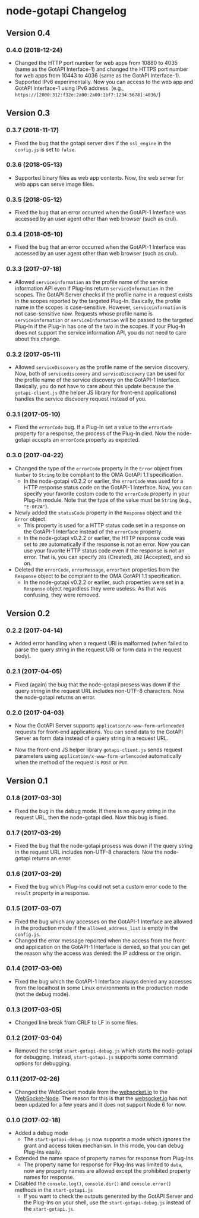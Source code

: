 node-gotapi Changelog
======================

## Version 0.4

### 0.4.0 (2018-12-24)

- Changed the HTTP port number for web apps from 10880 to 4035 (same as the GotAPI Interface-1) and changed the HTTPS port number for web apps from 10443 to 4036 (same as the GotAPI Interface-1).
- Supported IPv6 experimentally. Now you can access to the web app and GotAPI Interface-1 using IPv6 address. (e.g., `https://[2000:312:f32e:2a00:2a00:1bf7:1234:5678]:4036/`)

## Version 0.3

### 0.3.7 (2018-11-17)

- Fixed the bug that the gotapi server dies if the `ssl_engine` in the `config.js` is set to `false`.

### 0.3.6 (2018-05-13)

- Supported binary files as web app contents. Now, the web server for web apps can serve image files.

### 0.3.5 (2018-05-12)

- Fixed the bug that an error occurred when the GotAPI-1 Interface was accessed by an user agent other than web browser (such as crul).

### 0.3.4 (2018-05-10)

- Fixed the bug that an error occurred when the GotAPI-1 Interface was accessed by an user agent other than web browser (such as crul).

### 0.3.3 (2017-07-18)

- Allowed `serviceinformation` as the profile name of the service information API even if Plug-Ins return `serviceInformation` in the scopes. The GotAPI Server checks if the profile name in a request exists in the scopes reported by the targeted Plug-In. Basically, the profile name in the scopes is case-sensitive. However, `serviceinformation` is not case-sensitive now. Requests whose profile name is `serviceinformation` or `serviceInformation` will be passed to the targeted Plug-In if the Plug-In has one of the two in the scopes. If your Plug-In does not support the service information API, you do not need to care about this change.

### 0.3.2 (2017-05-11)

- Allowed `serviceDiscovery` as the profile name of the service discovery. Now, both of `servicediscovery` and `serviceDiscovery` can be used for the profile name of the service discovery on the GotAPI-1 Interface. Basically, you do not have to care about this update because the `gotapi-client.js` (the helper JS library for front-end applications) handles the service discvoery request instead of you.

### 0.3.1 (2017-05-10)

- Fixed the `errorCode` bug. If a Plug-In set a value to the `errorCode` property for a response, the process of the Plug-In died. Now the node-gotapi accepts an `errorCode` property as expected.

### 0.3.0 (2017-04-22)

- Changed the type of the `errorCode` property in the `Error` object from `Number` to `String` to be compliant to the OMA GotAPI 1.1 specification.
  - In the node-gotapi v0.2.2 or earlier, the `errorCode` was used for a HTTP response status code on the GotAPI-1 Interface. Now, you can specify your favorite costom code to the `errorCode` property in your Plug-In module. Note that the type of the value must be `String` (e.g., `"E-0F2A"`).
- Newly added the `statusCode` property in the `Response` object and the `Error` object.
  - This property is used for a HTTP status code set in a response on the GotAPI-1 Interface instead of the `errorCode` property.
  - In the node-gotapi v0.2.2 or earlier, the HTTP response code was set to `200` automatically if the response is not an error. Now you can use your favorite HTTP status code even if the response is not an error. That is, you can specify `201` (Created), `202` (Accepted), and so on.
- Deleted the `errorCode`, `errorMessage`, `errorText` properties from the `Response` object to be compliant to the OMA GotAPI 1.1 specification.
  - In the node-gotapi v0.2.2 or earlier, such properties were set in a `Response` object regardless they were useless. As that was confusing, they were removed.

## Version 0.2

### 0.2.2 (2017-04-14)

- Added error handling when a request URI is malformed (when failed to parse the query string in the request URI or form data in the request body).


### 0.2.1 (2017-04-05)

- Fixed (again) the bug that the node-gotapi prosess was down if the query string in the request URL includes non-UTF-8 characters. Now the node-gotapi returns an error.

### 0.2.0 (2017-04-03)

- Now the GotAPI Server supports `application/x-www-form-urlencoded` requests for front-end applications. You can send data to the GotAPI Server as form data instead of a query string in a request URL.

- Now the front-end JS helper library `gotapi-client.js` sends request parameters using `application/x-www-form-urlencoded` automatically when the method of the request is `POST` or `PUT`.

## Version 0.1

### 0.1.8 (2017-03-30)

- Fixed the bug in the debug mode. If there is no query string in the request URL, then the node-gotapi died. Now this bug is fixed.

### 0.1.7 (2017-03-29)

- Fixed the bug that the node-gotapi prosess was down if the query string in the request URL includes non-UTF-8 characters. Now the node-gotapi returns an error.

### 0.1.6 (2017-03-29)

- Fixed the bug which Plug-Ins could not set a custom error code to the `result` property in a response.

### 0.1.5 (2017-03-07)

- Fixed the bug which any accesses on the GotAPI-1 Interface are allowed in the production mode if the `allowed_address_list` is empty in the `config.js`.
- Changed the error message reported when the access from the front-end application on the GotAPI-1 Interface is denied, so that you can get the reason why the access was denied: the IP address or the origin.

### 0.1.4 (2017-03-06)

- Fixed the bug which the GotAPI-1 Interface always denied any accesses from the localhost in some Linux environments in the production mode (not the debug mode).

### 0.1.3 (2017-03-05)

- Changed line break from CRLF to LF in some files.

### 0.1.2 (2017-03-04)

- Removed the script `start-gotapi-debug.js` which starts the node-gotapi for debugging. Instead, `start-gotapi.js` supports some command options for debugging.

### 0.1.1 (2017-02-26)
- Changed the WebSocket module from the [websocket.io](https://github.com/LearnBoost/websocket.io) to the [WebSocket-Node](https://github.com/theturtle32/WebSocket-Node). The reason for this is that the [websocket.io](https://github.com/LearnBoost/websocket.io) has not been updated for a few years and it does not support Node 6 for now.

### 0.1.0 (2017-02-18)
- Added a debug mode
  - The `start-gotapi-debug.js` now supports a mode which ignores the grant and access token mechanism. In this mode, you can debug Plug-Ins easily.
- Extended the name space of property names for response from Plug-Ins
  - The property name for response for Plug-Ins was limited to `data`, now any property names are allowed except the prohibited property names for response.
- Disabled the `console.log()`, `console.dir()` and `console.error()` methods in the `start-gotapi.js`
  - If you want to check the outputs generated by the GotAPI Server and the Plug-Ins on your shell, use the `start-gotapi-debug.js` instead of the `start-gotapi.js`.